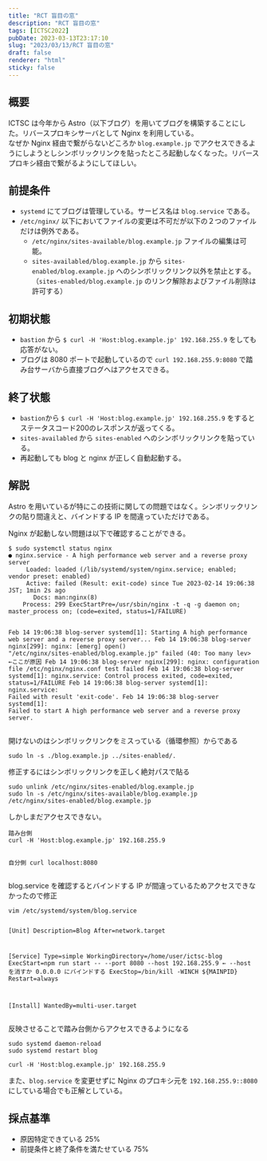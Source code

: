 ```yaml
---
title: "RCT 盲目の窓"
description: "RCT 盲目の窓"
tags: [ICTSC2022]
pubDate: 2023-03-13T23:17:10
slug: "2023/03/13/RCT 盲目の窓"
draft: false
renderer: "html"
sticky: false
---
```



<h2>概要</h2>



<p>ICTSC は今年から Astro（以下ブログ）を用いてブログを構築することにした。リバースプロキシサーバとして Nginx を利用している。<br>なぜか Nginx 経由で繋がらないどころか <code>blog.example.jp</code> でアクセスできるようにしようとしシンボリックリンクを貼ったところ起動しなくなった。リバースプロキシ経由で繋がるようにしてほしい。</p>



<h2>前提条件</h2>



<ul>
<li><code>systemd</code> にてブログは管理している。サービス名は <code>blog.service</code> である。</li>



<li><code>/etc/nginx/</code> 以下においてファイルの変更は不可だが以下の２つのファイルだけは例外である。
<ul>
<li><code>/etc/nginx/sites-available/blog.example.jp</code> ファイルの編集は可能。</li>



<li><code>sites-availabled/blog.example.jp</code> から <code>sites-enabled/blog.example.jp</code> へのシンボリックリンク以外を禁止とする。（<code>sites-enabled/blog.example.jp</code> のリンク解除およびファイル削除は許可する）</li>
</ul>
</li>
</ul>



<h2>初期状態</h2>



<ul>
<li><code>bastion</code> から <code>$ curl -H 'Host:blog.example.jp' 192.168.255.9</code> をしても応答がない。</li>



<li>ブログは 8080 ポートで起動しているので <code>curl 192.168.255.9:8080</code> で踏み台サーバから直接ブログへはアクセスできる。</li>
</ul>



<h2>終了状態</h2>



<ul>
<li><code>bastion</code>から <code>$ curl -H 'Host:blog.example.jp' 192.168.255.9</code> をするとステータスコード200のレスポンスが返ってくる。</li>



<li><code>sites-availabled</code> から <code>sites-enabled</code> へのシンボリックリンクを貼っている。</li>



<li>再起動しても blog と nginx が正しく自動起動する。</li>
</ul>



<h2>解説</h2>



<p>Astro を用いているが特にこの技術に関しての問題ではなく。シンボリックリンクの貼り間違えと、バインドする IP を間違っていただけである。</p>



<p>Nginx が起動しない問題は以下で確認することができる。</p>


<div class="wp-block-syntaxhighlighter-code "><pre class="brush: plain; title: ; title: ; notranslate" title=""><code>$ sudo systemctl status nginx
● nginx.service - A high performance web server and a reverse proxy server
     Loaded: loaded (/lib/systemd/system/nginx.service; enabled; vendor preset: enabled)
     Active: failed (Result: exit-code) since Tue 2023-02-14 19:06:38 JST; 1min 2s ago
       Docs: man:nginx(8)
    Process: 299 ExecStartPre=/usr/sbin/nginx -t -q -g daemon on; master_process on; (code=exited, status=1/FAILURE)

Feb 14 19:06:38 blog-server systemd&#91;1]: Starting A high performance web server and a reverse proxy server...
Feb 14 19:06:38 blog-server nginx&#91;299]: nginx: &#91;emerg] open() &quot;/etc/nginx/sites-enabled/blog.example.jp&quot; failed (40: Too many lev&gt; ←ここが原因
Feb 14 19:06:38 blog-server nginx&#91;299]: nginx: configuration file /etc/nginx/nginx.conf test failed
Feb 14 19:06:38 blog-server systemd&#91;1]: nginx.service: Control process exited, code=exited, status=1/FAILURE
Feb 14 19:06:38 blog-server systemd&#91;1]: nginx.service: Failed with result 'exit-code'.
Feb 14 19:06:38 blog-server systemd&#91;1]: Failed to start A high performance web server and a reverse proxy server.</code></pre></div>


<p>開けないのはシンボリックリンクをミスっている（循環参照）からである</p>


<div class="wp-block-syntaxhighlighter-code "><pre class="brush: plain; title: ; title: ; notranslate" title=""><code>sudo ln -s ./blog.example.jp ../sites-enabled/.</code></pre></div>


<p>修正するにはシンボリックリンクを正しく絶対パスで貼る</p>


<div class="wp-block-syntaxhighlighter-code "><pre class="brush: plain; title: ; title: ; notranslate" title=""><code>sudo unlink /etc/nginx/sites-enabled/blog.example.jp
sudo ln -s /etc/nginx/sites-available/blog.example.jp /etc/nginx/sites-enabled/blog.example.jp</code></pre></div>


<p>しかしまだアクセスできない。</p>


<div class="wp-block-syntaxhighlighter-code "><pre class="brush: plain; title: ; title: ; notranslate" title=""><code>踏み台側
curl -H 'Host:blog.example.jp' 192.168.255.9

自分側
curl localhost:8080</code></pre></div>


<p>blog.service を確認するとバインドする IP が間違っているためアクセスできなかったので修正</p>


<div class="wp-block-syntaxhighlighter-code "><pre class="brush: plain; title: ; title: ; notranslate" title=""><code>vim /etc/systemd/system/blog.service

&#91;Unit]
Description=Blog
After=network.target

&#91;Service]
Type=simple
WorkingDirectory=/home/user/ictsc-blog
ExecStart=npm run start -- --port 8080 --host 192.168.255.9 ← --host を消すか 0.0.0.0 にバインドする
ExecStop=/bin/kill -WINCH ${MAINPID}
Restart=always

&#91;Install]
WantedBy=multi-user.target</code></pre></div>


<p>反映させることで踏み台側からアクセスできるようになる</p>


<div class="wp-block-syntaxhighlighter-code "><pre class="brush: plain; title: ; title: ; notranslate" title=""><code>sudo systemd daemon-reload
sudo systemd restart blog</code></pre></div>

<div class="wp-block-syntaxhighlighter-code "><pre class="brush: plain; title: ; title: ; notranslate" title=""><code>curl -H 'Host:blog.example.jp' 192.168.255.9</code></pre></div>


<p>また、<code>blog.service</code> を変更せずに Nginx のプロキシ元を <code>192.168.255.9::8080</code> にしている場合でも正解としている。</p>



<h2>採点基準</h2>



<ul>
<li>原因特定できている 25%</li>



<li>前提条件と終了条件を満たせている 75%</li>
</ul>
